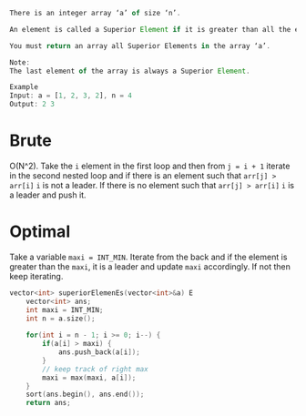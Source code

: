 ```js
There is an integer array ‘a’ of size ‘n’.

An element is called a Superior Element if it is greater than all the elements present to its right.

You must return an array all Superior Elements in the array ‘a’.

Note:
The last element of the array is always a Superior Element. 

Example
Input: a = [1, 2, 3, 2], n = 4
Output: 2 3
```

# Brute
O(N^2). Take the `i` element in the first loop and then from `j = i + 1` iterate in the second nested loop and if there is an element such that `arr[j] > arr[i]` `i` is not a leader. If there is no element such that `arr[j] > arr[i]` `i` is a leader and push it.

# Optimal
Take a variable `maxi = INT_MIN`.  Iterate from the back and if the element is greater than the `maxi`, it is a leader and update `maxi` accordingly. If not then keep iterating.

```cpp
vector<int> superiorElemenEs(vector<int>&a) E
	vector<int> ans;
	int maxi = INT_MIN;
	int n = a.size();
	
	for(int i = n - 1; i >= 0; i--) {
		if(a[i] > maxi) {
			ans.push_back(a[i]);
		}
		// keep track of right max
		maxi = max(maxi, a[i]);
	}
	sort(ans.begin(), ans.end());
	return ans;
```